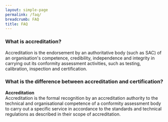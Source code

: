 ```yaml
---
layout: simple-page
permalink: /faq/
breadcrumb: FAQ
title: FAQ
---
```


### **What is accreditation?**
Accreditation is the endorsement by an authoritative body (such as SAC) of an organisation's competence, credibility, independence and integrity in carrying out its conformity assessment activities, such as testing, calibration, inspection and certification.

 

### **What is the difference between accreditation and certification?**

**Accreditation**<br>
Accreditation is the formal recognition by an accreditation authority to the technical and organisational competence of a conformity assessment body to carry out a specific service in accordance to the standards and technical regulations as described in their scope of accreditation.